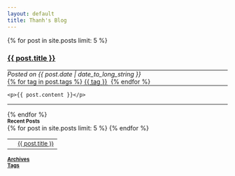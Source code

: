 ```yaml
---
layout: default
title: Thanh's Blog
---
```

<div class="col-xs-12 col-md-9">

  {% for post in site.posts limit: 5 %}
  <div class="row">
    <h3><a href="{{ post.url }}">{{ post.title }}</a></h3><hr style="margin:0px">
    <i>Posted on {{ post.date | date_to_long_string }}</i>
    <div class="pull-right">
      {% for tag in post.tags %}
      <a class="badge" href="/blog/tags.html#{{ tag }}">{{ tag }}</a>&nbsp;
      {% endfor %}
    </div>
    <hr style="margin:0px">

    <p>{{ post.content }}</p>
  </div>
  <hr>
  {% endfor %}

</div>

<!-- Side bar start -->
<div class="col-md-3 hidden-xs hidden-sm">
  <div class="panel panel-default" data-spy="affix">
    <div class="panel-heading"><small><b>Recent Posts</b></small></div>
    <div class="panel-body">
      <table class="table table-condensed table-hover">
        {% for post in site.posts limit: 5 %}
        <tr>
          <td><i class="fa fa-caret-right"></i></td>
          <td>
            <small><a href="{{ post.url }}">{{ post.title }}</a></small><br>
          </td>
        </tr>
        {% endfor %}
      </table>
    </div>
    <!-- end Recent Posts -->
    <div class="panel-footer">
      <small><b><a href="/blog/archives.html">Archives</a></b></small><br>
      <small><b><a href="/blog/tags.html">Tags</a></b></small>
    </div>
    <!-- end Archives -->
  </div>
</div>
<!-- Side bar end -->
